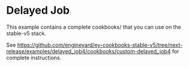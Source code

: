 # Delayed Job

This example contains a complete cookbooks/ that you can use on the stable-v5 stack.

See https://github.com/engineyard/ey-cookbooks-stable-v5/tree/next-release/examples/delayed_job4/cookbooks/custom-delayed_job4 for complete instructions.

